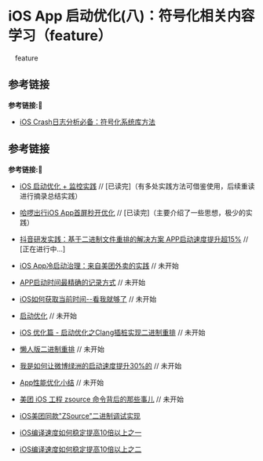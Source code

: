 # iOS App 启动优化(八)：符号化相关内容学习（feature）

&emsp;feature




## 参考链接
**参考链接:🔗**
+ [iOS Crash日志分析必备：符号化系统库方法](http://www.cocoachina.com/articles/27847)









## 参考链接
**参考链接:🔗**
+ [iOS 启动优化 + 监控实践](https://juejin.cn/post/6844904194877587469) // [已读完]（有多处实践方法可借鉴使用，后续重读进行摘录总结实践）

+ [哈啰出行iOS App首屏秒开优化](https://juejin.cn/post/6948990967324082183) // [已读完]（主要介绍了一些思想，极少的实践）
+ [抖音研发实践：基于二进制文件重排的解决方案 APP启动速度提升超15%](https://mp.weixin.qq.com/s/Drmmx5JtjG3UtTFksL6Q8Q) // [正在进行中...]
+ [iOS App冷启动治理：来自美团外卖的实践](https://juejin.cn/post/6844903733231353863)  // 未开始
+ [APP启动时间最精确的记录方式](https://juejin.cn/post/6844903997153755150)  // 未开始
+ [iOS如何获取当前时间--看我就够了](https://juejin.cn/post/6905671622037307405)  // 未开始
+ [启动优化](https://juejin.cn/post/6983513854546444296)  // 未开始
+ [iOS 优化篇 - 启动优化之Clang插桩实现二进制重排](https://juejin.cn/post/6844904130406793224#heading-29)  // 未开始
+ [懒人版二进制重排](https://juejin.cn/post/6844904192193085448#heading-7)  // 未开始
+ [我是如何让微博绿洲的启动速度提升30%的](https://juejin.cn/post/6844904143111323661)  // 未开始
+ [App性能优化小结](https://juejin.cn/post/6844903704886247431)  // 未开始
+ [美团 iOS 工程 zsource 命令背后的那些事儿](https://tech.meituan.com/2019/08/08/the-things-behind-the-ios-project-zsource-command.html) // 未开始
+ [iOS美团同款"ZSource"二进制调试实现](https://juejin.cn/post/6847897745987125262)
+ [iOS编译速度如何稳定提高10倍以上之一](https://juejin.cn/post/6903407900006449160)
+ [iOS编译速度如何稳定提高10倍以上之二](https://juejin.cn/post/6903408514778497031#heading-35)
